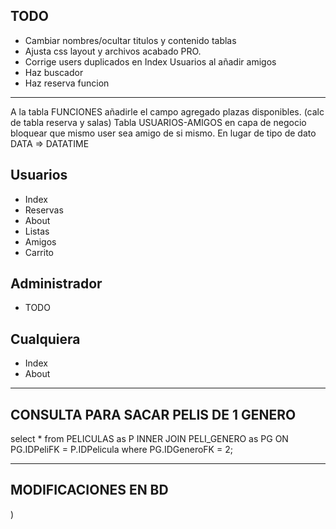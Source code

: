## TODO
* Cambiar nombres/ocultar titulos y contenido tablas 
* Ajusta css layout y archivos acabado PRO. 
* Corrige users duplicados en Index Usuarios al añadir amigos
* Haz buscador 
* Haz reserva funcion 
--------------

A la tabla FUNCIONES añadirle el campo agregado plazas disponibles. (calc de tabla reserva y salas)
Tabla USUARIOS-AMIGOS en capa de negocio bloquear que mismo user sea amigo de si mismo.
En lugar de tipo de dato DATA => DATATIME

## Usuarios

- Index
- Reservas 
- About
- Listas
- Amigos
- Carrito
   
## Administrador

- TODO

## Cualquiera

- Index
- About

------------------------

## CONSULTA PARA SACAR PELIS DE 1 GENERO
select *
from
	PELICULAS as P
	INNER JOIN
		PELI_GENERO as PG
	ON
		PG.IDPeliFK = P.IDPelicula
where
	PG.IDGeneroFK = 2;

-----------------------

## MODIFICACIONES EN BD
)
